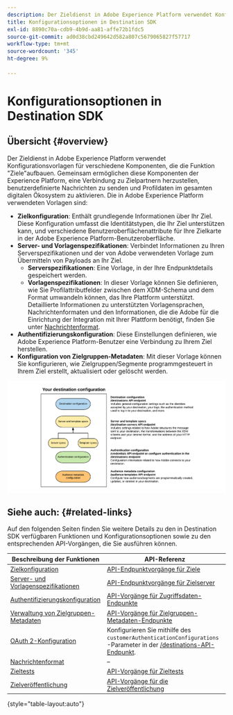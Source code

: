 ```yaml
---
description: Der Zieldienst in Adobe Experience Platform verwendet Konfigurationsvorlagen für verschiedene Komponenten, die die Funktion "Ziele"aufbauen. Gemeinsam ermöglichen diese Komponenten der Experience Platform, eine Verbindung zu Zielpartnern herzustellen, benutzerdefinierte Nachrichten zu senden und Profildaten im gesamten digitalen Ökosystem zu aktivieren.
title: Konfigurationsoptionen in Destination SDK
exl-id: 8890c70a-cdb9-4b9d-aa81-affe72b1fdc5
source-git-commit: ad0d38cbd249642d582a807c5679065827f57717
workflow-type: tm+mt
source-wordcount: '345'
ht-degree: 9%

---
```


# Konfigurationsoptionen in Destination SDK

## Übersicht {#overview}

Der Zieldienst in Adobe Experience Platform verwendet Konfigurationsvorlagen für verschiedene Komponenten, die die Funktion &quot;Ziele&quot;aufbauen. Gemeinsam ermöglichen diese Komponenten der Experience Platform, eine Verbindung zu Zielpartnern herzustellen, benutzerdefinierte Nachrichten zu senden und Profildaten im gesamten digitalen Ökosystem zu aktivieren. Die in Adobe Experience Platform verwendeten Vorlagen sind:

* **Zielkonfiguration**: Enthält grundlegende Informationen über Ihr Ziel. Diese Konfiguration umfasst die Identitätstypen, die Ihr Ziel unterstützen kann, und verschiedene Benutzeroberflächenattribute für Ihre Zielkarte in der Adobe Experience Platform-Benutzeroberfläche.
* **Server- und Vorlagenspezifikationen**: Verbindet Informationen zu Ihren Serverspezifikationen und der von Adobe verwendeten Vorlage zum Übermitteln von Payloads an Ihr Ziel.
   * **Serverspezifikationen**: Eine Vorlage, in der Ihre Endpunktdetails gespeichert werden.
   * **Vorlagenspezifikationen**: In dieser Vorlage können Sie definieren, wie Sie Profilattributfelder zwischen dem XDM-Schema und dem Format umwandeln können, das Ihre Plattform unterstützt. Detaillierte Informationen zu unterstützten Vorlagensprachen, Nachrichtenformaten und den Informationen, die die Adobe für die Einrichtung der Integration mit Ihrer Plattform benötigt, finden Sie unter [Nachrichtenformat](./message-format.md).
* **Authentifizierungskonfiguration**: Diese Einstellungen definieren, wie Adobe Experience Platform-Benutzer eine Verbindung zu Ihrem Ziel herstellen.
* **Konfiguration von Zielgruppen-Metadaten**: Mit dieser Vorlage können Sie konfigurieren, wie Zielgruppen/Segmente programmgesteuert in Ihrem Ziel erstellt, aktualisiert oder gelöscht werden.

![Destination SDK-Vorlagen und -Konfigurationen](./assets/self-service-configuration.png)

## Siehe auch: {#related-links}

Auf den folgenden Seiten finden Sie weitere Details zu den in Destination SDK verfügbaren Funktionen und Konfigurationsoptionen sowie zu den entsprechenden API-Vorgängen, die Sie ausführen können.

| Beschreibung der Funktionen | API-Referenz |
|--- |--- |
| [Zielkonfiguration](./destination-configuration.md) | [API-Endpunktvorgänge für Ziele](./destination-configuration-api.md) |
| [Server- und Vorlagenspezifikationen](./server-and-template-configuration.md) | [API-Endpunktvorgänge für Zielserver](./destination-server-api.md) |
| [Authentifizierungskonfiguration](./authentication-configuration.md) | [API-Vorgänge für Zugriffsdaten-Endpunkte](./credentials-configuration-api.md) |
| [Verwaltung von Zielgruppen-Metadaten](./audience-metadata-management.md) | [API-Vorgänge für Zielgruppen-Metadaten-Endpunkte](./audience-metadata-api.md) |
| [OAuth 2-Konfiguration](./oauth2-authentication.md) | Konfigurieren Sie mithilfe des `customerAuthenticationConfigurations` -Parameter in der [/destinations-API-Endpunkt](./destination-configuration-api.md). |
| [Nachrichtenformat](./message-format.md) | – |
| [Zieltests](./test-destination.md) | [API-Vorgänge für Zieltests](./destination-testing-api.md) |
| [Zielveröffentlichung](./configure-destination-instructions.md#publish-destination) | [API-Vorgänge für die Zielveröffentlichung](./destination-publish-api.md) |

{style=&quot;table-layout:auto&quot;}

